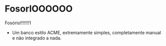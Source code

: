 # FosorIOOOOOO
Fosório!!!!!!!1

- Um banco estilo ACME, extremamente simples, completamente manual e não integrado a nada.